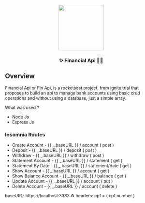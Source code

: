<div align="center">
  <img src="https://yt3.ggpht.com/ytc/AKedOLQkXnYChXAHOeBQLzwhk1_BHYgUXs6ITQOakoeNoQ=s900-c-k-c0x00ffffff-no-rj" width="150" height="150">
  <h3>✨ Financial Api 🚀✨</h3>
</div>

<div class="overview">
  <h2> Overview </h1>
  <p>Financial Api or Fin Api, is a rocketseat project, from ignite trial that proposes to build an api to manage bank accounts using basic crud operations and without using a database, just a simple array.</p>
  
  <p> What was used ? </p>
    <ul>
      <li> Node Js </li>
      <li> Express Js </li>
    </ul>
    
  <h3> Insomnia Routes </h3>
    <ul>
      <li> Create Account - {{ _.baseURL }} / account ( post ) </li>
      <li> Deposit - {{ _.baseURL }} / deposit ( post ) </li>
      <li> Withdraw - {{ _.baseURL }} / withdraw ( post ) </li>
      <li> Statement Account - {{ _.baseURL }} / statement ( get )</li>
      <li> Statement By Date -  {{ _.baseURL }} / statement/date ( get ) </li>
      <li> Show Account - {{ _.baseURL }} / account ( get ) </li>
      <li> Show Balance Account - {{ _.baseURL }} / balance ( get ) </li>
      <li> Update Account - {{ _.baseURL }} / account ( put ) </li>
      <li> Delete Account - {{ _.baseURL }} / account ( delete ) </li>
    </ul>
  
  <p>baseURL: https://localhost:3333 ⚙ headers: cpf = ( cpf number )</p>
  
</div>

